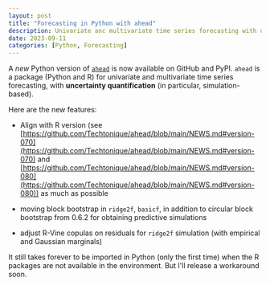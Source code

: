 ```yaml
---
layout: post
title: "Forecasting in Python with ahead"
description: Univariate anc multivariate time series forecasting with uncertainty quantification in Python
date: 2023-09-11
categories: [Python, Forecasting]
---
```



A _new_ Python version of [`ahead`](https://github.com/Techtonique/ahead_python) is now available on GitHub
and PyPI. `ahead` is a package (Python and R) for univariate and multivariate time series forecasting, with **uncertainty 
quantification** (in particular, simulation-based). 

Here are the new features: 

- Align with R version (see [https://github.com/Techtonique/ahead/blob/main/NEWS.md#version-070](https://github.com/Techtonique/ahead/blob/main/NEWS.md#version-070) and [https://github.com/Techtonique/ahead/blob/main/NEWS.md#version-080](https://github.com/Techtonique/ahead/blob/main/NEWS.md#version-080)) as much as possible

- moving block bootstrap in `ridge2f`, `basicf`, in addition to circular block bootstrap from 0.6.2 for obtaining predictive simulations

- adjust R-Vine copulas on residuals for `ridge2f` simulation (with empirical and Gaussian marginals)

It still takes forever to be imported in Python (only the first time) when the R packages are not available in the environment. But I'll release a workaround soon. 



